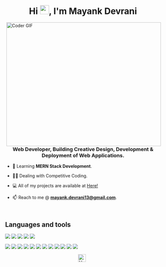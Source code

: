 
<h1 align="center">Hi <img src="https://github.com/mayankdevrani/readme-images/blob/master/Hi.gif" width="29px">, I'm Mayank Devrani</h1>
<img align="right" src="https://github.com/mayankdevrani/readme-images/blob/master/developer.gif" alt="Coder GIF" width="500" height="400">

<h3 align="center">Web Developer, Building Creative Design, Development & Deployment of Web Applications.</h3>

<!--<p align="left"> <img src="https://komarev.com/ghpvc/?username=mayankdevrani" alt="mayankdevrani" /> </p> -->

- 📖 Learning **MERN Stack Development**.

- 👨‍💻 Dealing with Competitive Coding.

- 💻 All of my projects are available at [Here!](https://github.com/mayankdevrani)

- 📫 Reach to me @ **mayank.devrani13@gmail.com**.

<br>

## Languages and tools

![](https://img.shields.io/badge/GNU/Linux-informational?style=flat&logo=linux&logoColor=white&color=505050)
![](https://img.shields.io/badge/MacOS-informational?style=flat&logo=apple&logoColor=white&color=505050)
![](https://img.shields.io/badge/emacs-informational?style=flat&logo=spacemacs&logoColor=white&color=505050)
![](https://img.shields.io/badge/git-informational?style=flat&logo=git&logoColor=white&color=505050)
![](https://img.shields.io/badge/GitHub-informational?style=flat&logo=github&logoColor=white&color=505050)

![](https://img.shields.io/badge/HTML5-informational?style=flat&logo=html5&logoColor=white&color=505050)
![](https://img.shields.io/badge/CSS3-informational?style=flat&logo=css3&logoColor=white&color=505050)
![](https://img.shields.io/badge/Sass-informational?style=flat&logo=sass&logoColor=white&color=505050)
![](https://img.shields.io/badge/JavaScript-informational?style=flat&logo=javascript&logoColor=white&color=505050)
![](https://img.shields.io/badge/TypeScript-informational?style=flat&logo=typescript&logoColor=white&color=505050)
![](https://img.shields.io/badge/GraphQL-informational?style=flat&logo=graphql&logoColor=white&color=505050)
![](https://img.shields.io/badge/Rust-informational?style=flat&logo=rust&logoColor=white&color=505050)
![](https://img.shields.io/badge/C%23-informational?style=flat&logo=c-sharp&logoColor=white&color=505050)
![](https://img.shields.io/badge/Node.js-informational?style=flat&logo=node.js&logoColor=white&color=505050)
![](https://img.shields.io/badge/React-informational?style=flat&logo=react&logoColor=white&color=505050)
![](https://img.shields.io/badge/Vue.js-informational?style=flat&logo=vue.js&logoColor=white&color=505050)
![](https://img.shields.io/badge/MongoDB-informational?style=flat&logo=mongodb&logoColor=white&color=505050)

<!--<img src="https://github-readme-stats.vercel.app/api?username=mayankdevrani&show_icons=true" alt="mayankdevrani" /> -->

</p>

<p align="center">
<a href="https://www.hackerearth.com/@mayankdevrani" target="_blank"><img align="center" src="https://cdn.jsdelivr.net/npm/simple-icons@3.0.1/icons/hackerearth.svg" alt="HackerEarth" height="25" width="25" /></a>&nbsp;&nbsp;
</p>

